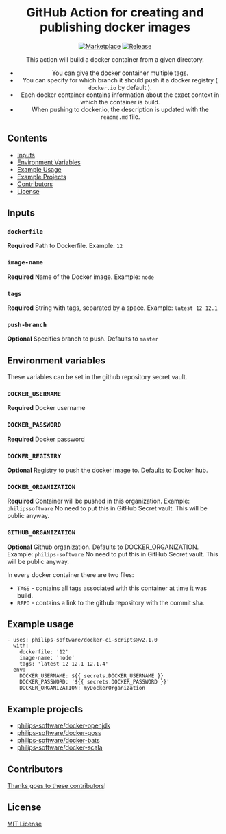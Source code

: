 <div align="center">

# GitHub Action for creating and publishing docker images 

[![Marketplace](https://img.shields.io/badge/GitHub-Marketplace-green.svg)](https://github.com/marketplace/actions/docker-build-and-publish) [![Release](https://img.shields.io/github/release/philips-software/docker-ci-scripts.svg)](https://github.com/philips-software/docker-ci-scripts/releases)

This action will build a docker container from a given directory. 
- You can give the docker container multiple tags.
- You can specify for which branch it should push it a docker registry ( `docker.io` by default ). 
- Each docker container contains information about the exact context in which the container is build.
- When pushing to docker.io, the description is updated with the `readme.md` file.
</div>

## Contents

* [Inputs](#inputs)
* [Environment Variables](#environment-variables)
* [Example Usage](#example-usage)
* [Example Projects](#example-projects)
* [Contributors](#contributors)
* [License](#license)

## Inputs

### `dockerfile` 

**Required** Path to Dockerfile. Example: `12` 

### `image-name` 

**Required** Name of the Docker image. Example: `node` 

### `tags` 

**Required** String with tags, separated by a space. Example: `latest 12 12.1` 

### `push-branch` 

**Optional** Specifies branch to push. Defaults to `master` 

## Environment variables

These variables can be set in the github repository secret vault.

### `DOCKER_USERNAME` 

**Required** Docker username

### `DOCKER_PASSWORD` 

**Required**  Docker password

### `DOCKER_REGISTRY` 

**Optional** Registry to push the docker image to. Defaults to Docker hub.

### `DOCKER_ORGANIZATION` 

**Required** Container will be pushed in this organization. Example: `philipssoftware` 
No need to put this in GitHub Secret vault. This will be public anyway.

### `GITHUB_ORGANIZATION` 

**Optional** Github organization. Defaults to DOCKER_ORGANIZATION. Example: `philips-software` 
No need to put this in GitHub Secret vault. This will be public anyway.

In every docker container there are two files:

* `TAGS` - contains all tags associated with this container at time it was build.
* `REPO` - contains a link to the github repository with the commit sha.

## Example usage

``` 
- uses: philips-software/docker-ci-scripts@v2.1.0
  with:
    dockerfile: '12'
    image-name: 'node'
    tags: 'latest 12 12.1 12.1.4'
  env:
    DOCKER_USERNAME: ${{ secrets.DOCKER_USERNAME }}
    DOCKER_PASSWORD: '${{ secrets.DOCKER_PASSWORD }}'
    DOCKER_ORGANIZATION: myDockerOrganization
```

## Example projects

* [philips-software/docker-openjdk](https://github.com/philips-software/docker-openjdk)
* [philips-software/docker-goss](https://github.com/philips-software/docker-goss)
* [philips-software/docker-bats](https://github.com/philips-software/docker-bats)
* [philips-software/docker-scala](https://github.com/philips-software/docker-scala)

## Contributors

[Thanks goes to these contributors](https://github.com/philips-software/docker-ci-scripts/graphs/contributors)!

## License

[MIT License](./LICENSE)

